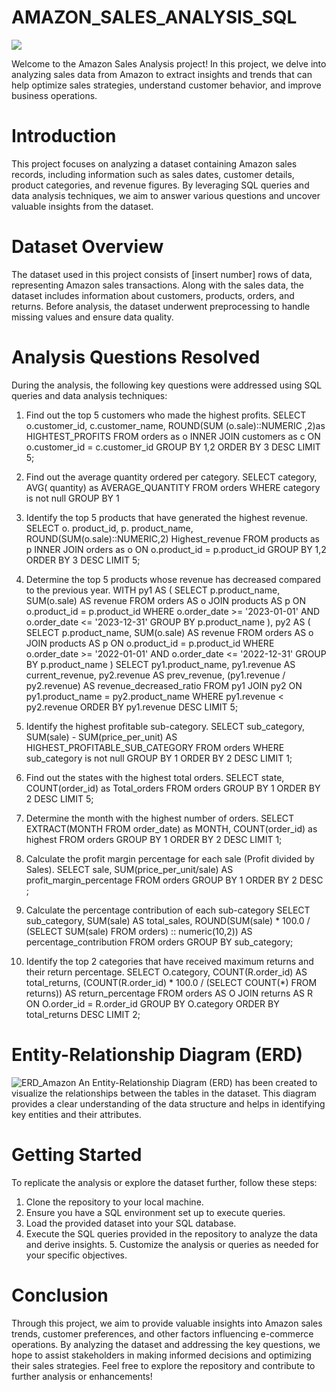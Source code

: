 # AMAZON_SALES_ANALYSIS_SQL
![](https://www.supplychain247.com/images/article/amazon_india_wide_image.jpg)

Welcome to the Amazon Sales Analysis project! In this project, we delve into analyzing sales data from Amazon to extract insights and trends that can help optimize sales strategies, understand customer behavior, and improve business operations.
# Introduction
This project focuses on analyzing a dataset containing Amazon sales records, including information such as sales dates, customer details, product categories, and revenue figures. By leveraging SQL queries and data analysis techniques, we aim to answer various questions and uncover valuable insights from the dataset.

# Dataset Overview
The dataset used in this project consists of [insert number] rows of data, representing Amazon sales transactions. Along with the sales data, the dataset includes information about customers, products, orders, and returns. Before analysis, the dataset underwent preprocessing to handle missing values and ensure data quality.

# Analysis Questions Resolved
During the analysis, the following key questions were addressed using SQL queries and data analysis techniques:
1. Find out the top 5 customers who made the highest profits.
SELECT
       o.customer_id,
    c.customer_name,
   ROUND(SUM (o.sale)::NUMERIC ,2)as HIGHTEST_PROFITS
   FROM orders as o
   INNER JOIN
   customers as c
   ON o.customer_id = c.customer_id
   GROUP BY 1,2
   ORDER BY 3 DESC
   LIMIT 5;

2. Find out the average quantity ordered per category.
SELECT 
      category,
   AVG( quantity) as AVERAGE_QUANTITY
   FROM orders
   WHERE category is not null
   GROUP BY 1

3. Identify the top 5 products that have generated the highest revenue.
SELECT 
     o. product_id,
  p. product_name,
  ROUND(SUM(o.sale)::NUMERIC,2) Highest_revenue
   FROM products as p
   INNER JOIN 
   orders as o
   ON o.product_id = p.product_id
   GROUP BY 1,2
   ORDER BY 3 DESC
   LIMIT 5;

4. Determine the top 5 products whose revenue has decreased compared to the previous year.
WITH py1 AS
(
    SELECT
        p.product_name,
        SUM(o.sale) AS revenue
    FROM 
        orders AS o
    JOIN 
        products AS p ON o.product_id = p.product_id
    WHERE 
        o.order_date >= '2023-01-01' AND o.order_date <= '2023-12-31'
    GROUP BY 
        p.product_name
),
py2 AS 
(
    SELECT
        p.product_name,
        SUM(o.sale) AS revenue
    FROM 
        orders AS o
    JOIN 
        products AS p ON o.product_id = p.product_id
    WHERE 
        o.order_date >= '2022-01-01' AND o.order_date <= '2022-12-31'
    GROUP BY 
        p.product_name
)
SELECT
    py1.product_name,
    py1.revenue AS current_revenue,
    py2.revenue AS prev_revenue,
    (py1.revenue / py2.revenue) AS revenue_decreased_ratio
FROM 
    py1
JOIN 
    py2 ON py1.product_name = py2.product_name
WHERE 
    py1.revenue < py2.revenue
ORDER BY 
    py1.revenue DESC
LIMIT 5;

5. Identify the highest profitable sub-category.
SELECT 
      sub_category,
   SUM(sale) - SUM(price_per_unit) AS HIGHEST_PROFITABLE_SUB_CATEGORY
   FROM orders
   WHERE sub_category is not null
   GROUP BY 1
   ORDER  BY 2 DESC
   LIMIT 1;

6. Find out the states with the highest total orders.
SELECT state,
      COUNT(order_id) as Total_orders
FROM orders
GROUP BY 1
ORDER BY 2 DESC
LIMIT 5;

  
7. Determine the month with the highest number of orders.
SELECT
      EXTRACT(MONTH FROM order_date) as MONTH,
   COUNT(order_id) as highest
   FROM orders
   GROUP BY 1
   ORDER BY 2 DESC
   LIMIT 1;

8. Calculate the profit margin percentage for each sale (Profit divided by Sales).
SELECT
    sale,
    SUM(price_per_unit/sale) AS profit_margin_percentage
FROM orders
GROUP BY 1
ORDER BY 2 DESC ;


9. Calculate the percentage contribution of each sub-category
SELECT 
    sub_category,
    SUM(sale) AS total_sales,
    ROUND(SUM(sale) * 100.0 / (SELECT SUM(sale) FROM orders) :: numeric(10,2)) AS percentage_contribution
FROM 
    orders
GROUP BY 
    sub_category;

10. Identify the top 2 categories that have received maximum returns and their return
    percentage.
SELECT 
    O.category,
    COUNT(R.order_id) AS total_returns,
    (COUNT(R.order_id) * 100.0 / (SELECT COUNT(*) FROM returns)) AS return_percentage
FROM 
    orders AS O
JOIN 
    returns AS R ON O.order_id = R.order_id
GROUP BY 
    O.category
ORDER BY 
    total_returns DESC
LIMIT 2;


# Entity-Relationship Diagram (ERD)

![ERD_Amazon](https://github.com/prashanth2002/AMAZON_SALES_ANALYSIS_SQL/assets/54504321/09c57d09-bd1c-4e49-bb1c-6a1e0e95a008)
An Entity-Relationship Diagram (ERD) has been created to visualize the relationships between the tables in the dataset. This diagram provides a clear understanding of the data structure and helps in identifying key entities and their attributes.

# Getting Started
To replicate the analysis or explore the dataset further, follow these steps:

1. Clone the repository to your local machine.
2. Ensure you have a SQL environment set up to execute queries.
3. Load the provided dataset into your SQL database.
4. Execute the SQL queries provided in the repository to analyze the data and derive insights. 5. Customize the analysis or queries as needed for your specific objectives.

# Conclusion
Through this project, we aim to provide valuable insights into Amazon sales trends, customer preferences, and other factors influencing e-commerce operations. By analyzing the dataset and addressing the key questions, we hope to assist stakeholders in making informed decisions and optimizing their sales strategies. Feel free to explore the repository and contribute to further analysis or enhancements!
